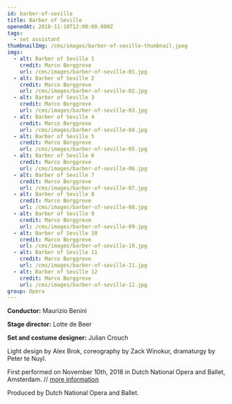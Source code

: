 ```yaml
---
id: barber-of-seville
title: Barber of Seville
openedAt: 2018-11-10T12:00:00.000Z
tags:
  - set assistant
thumbnailImg: /cms/images/barber-of-seville-thumbnail.jpeg
imgs:
  - alt: Barber of Seville 1
    credit: Marco Borggreve
    url: /cms/images/barber-of-seville-01.jpg
  - alt: Barber of Seville 2
    credit: Marco Borggreve
    url: /cms/images/barber-of-seville-02.jpg
  - alt: Barber of Seville 3
    credit: Marco Borggreve
    url: /cms/images/barber-of-seville-03.jpg
  - alt: Barber of Seville 4
    credit: Marco Borggreve
    url: /cms/images/barber-of-seville-04.jpg
  - alt: Barber of Seville 5
    credit: Marco Borggreve
    url: /cms/images/barber-of-seville-05.jpg
  - alt: Barber of Seville 6
    credit: Marco Borggreve
    url: /cms/images/barber-of-seville-06.jpg
  - alt: Barber of Seville 7
    credit: Marco Borggreve
    url: /cms/images/barber-of-seville-07.jpg
  - alt: Barber of Seville 8
    credit: Marco Borggreve
    url: /cms/images/barber-of-seville-08.jpg
  - alt: Barber of Seville 9
    credit: Marco Borggreve
    url: /cms/images/barber-of-seville-09.jpg
  - alt: Barber of Seville 10
    credit: Marco Borggreve
    url: /cms/images/barber-of-seville-10.jpg
  - alt: Barber of Seville 11
    credit: Marco Borggreve
    url: /cms/images/barber-of-seville-11.jpg
  - alt: Barber of Seville 12
    credit: Marco Borggreve
    url: /cms/images/barber-of-seville-12.jpg
group: Opera
---
```

**Conductor:** Maurizio Benini

**Stage director:** Lotte de Beer

**Set and costume designer:** Julian Crouch

Light design by Alex Brok, coreography by Zack Winokur, dramaturgy by Peter te Nuyl.

First performed on November 10th, 2018 in Dutch National Opera and Ballet, Amsterdam. // [more information](https://www.operaballet.nl/en/opera/2018-2019/show/il-barbiere-siviglia)

Produced by Dutch National Opera and Ballet.

